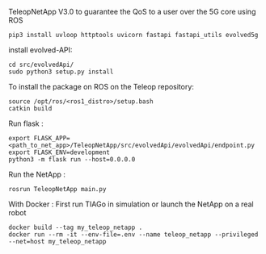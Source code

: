 TeleopNetApp V3.0 to guarantee the QoS to a user over the 5G core using ROS

```
pip3 install uvloop httptools uvicorn fastapi fastapi_utils evolved5g
```
install evolved-API:

```
cd src/evolvedApi/
sudo python3 setup.py install
```

To install the package on ROS on the Teleop repository:

```
source /opt/ros/<ros1_distro>/setup.bash
catkin build
```

Run flask :
```
export FLASK_APP=<path_to_net_app>/TeleopNetApp/src/evolvedApi/evolvedApi/endpoint.py
export FLASK_ENV=development
python3 -m flask run --host=0.0.0.0
```

Run the NetApp :
```
rosrun TeleopNetApp main.py
```

With Docker :
First run TIAGo in simulation or launch the NetApp on a real robot
```
docker build --tag my_teleop_netapp .
docker run --rm -it --env-file=.env --name teleop_netapp --privileged --net=host my_teleop_netapp
```